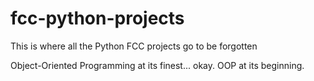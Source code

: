 # fcc-python-projects
This is where all the Python FCC projects go to be forgotten

Object-Oriented Programming at its finest... okay. OOP at its beginning. 
